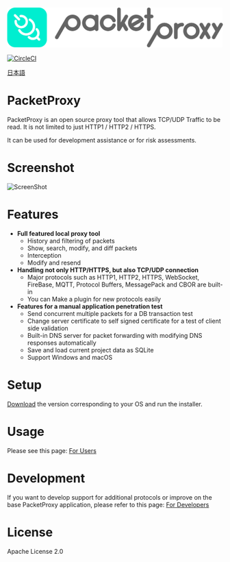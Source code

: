 ![PacketProxy](./assets/images/packetproxy.png)

[![CircleCI](https://circleci.com/gh/DeNA/PacketProxy/tree/master.svg?style=svg)](https://circleci.com/gh/DeNA/PacketProxy/tree/master)

[日本語](https://github.com/DeNA/PacketProxy/blob/master/README.ja.md)

# PacketProxy

PacketProxy is an open source proxy tool that allows TCP/UDP Traffic to be read. It is not limited to just HTTP1 / HTTP2 / HTTPS.

It can be used for development assistance or for risk assessments.
 
# Screenshot

![ScreenShot](./assets/images/screenshot.gif)
 
# Features
 
- **Full featured local proxy tool**
  - History and filtering of packets
  - Show, search, modify, and diff packets
  - Interception
  - Modify and resend
- **Handling not only HTTP/HTTPS, but also TCP/UDP connection**
  - Major protocols such as HTTP1, HTTP2, HTTPS, WebSocket, FireBase, MQTT, Protocol Buffers, MessagePack and CBOR are built-in
  - You can Make a plugin for new protocols easily
- **Features for a manual application penetration test**
  - Send concurrent multiple packets for a DB transaction test
  - Change server certificate to self signed certificate for a test of client side validation
  - Built-in DNS server for packet forwarding with modifying DNS responses automatically
  - Save and load current project data as SQLite
  - Support Windows and macOS

# Setup
  
[Download](https://github.com/DeNA/PacketProxy/releases) the version corresponding to your OS and run the installer. 

# Usage

Please see this page: [For Users](https://github.com/DeNA/PacketProxy/wiki/Using-PacketProxy)
 
# Development

If you want to develop support for additional protocols or improve on the base PacketProxy application, please refer to this page:
[For Developers](https://github.com/DeNA/PacketProxy/wiki/Developing-PacketProxy)

 
# License

Apache License 2.0

